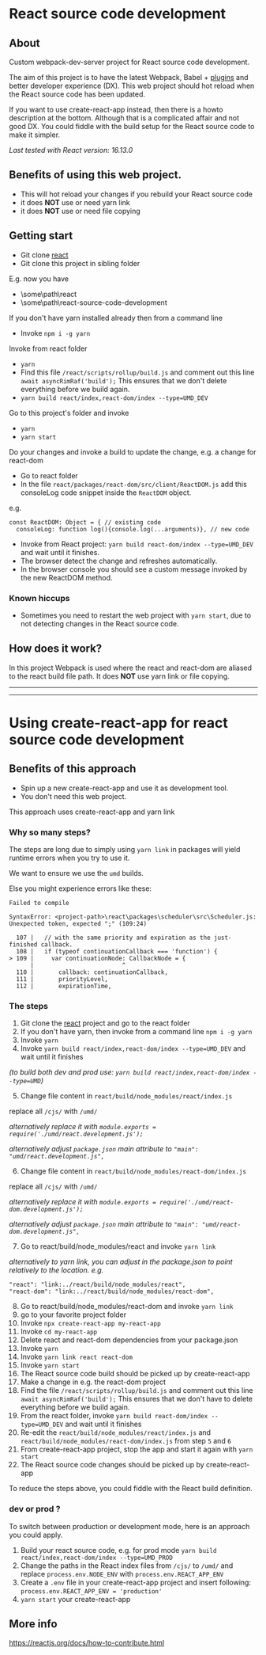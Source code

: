 # React source code development

## About

Custom webpack-dev-server project for React source code development.

The aim of this project is to have the latest Webpack, Babel + <a href="https://babeljs.io/docs/en/plugins" target="_blank">plugins</a> and better developer experience (DX). This web project should hot reload when the React source code has been updated.

If you want to use create-react-app instead, then there is a howto description at the bottom. Although that is a complicated affair and not good DX. You could fiddle with the build setup for the React source code to make it simpler.

_Last tested with React version: 16.13.0_

## Benefits of using this web project.

- This will hot reload your changes if you rebuild your React source code
- it does **NOT** use or need yarn link
- it does **NOT** use or need file copying

## Getting start

- Git clone <a href="https://github.com/facebook/react" target="_blank">react</a>
- Git clone this project in sibling folder

E.g. now you have

- \some\path\react
- \some\path\react-source-code-development

If you don't have yarn installed already then from a command line

- Invoke `npm i -g yarn`

Invoke from react folder

- `yarn`
- Find this file `/react/scripts/rollup/build.js` and comment out this line `await asyncRimRaf('build');` This ensures that we don't delete everything before we build again.
- `yarn build react/index,react-dom/index --type=UMD_DEV`

Go to this project's folder and invoke

- `yarn`
- `yarn start`

Do your changes and invoke a build to update the change, e.g. a change for react-dom

- Go to react folder
- In the file `react/packages/react-dom/src/client/ReactDOM.js` add this consoleLog code snippet inside the `ReactDOM` object.

e.g.

```
const ReactDOM: Object = { // existing code
  consoleLog: function log(){console.log(...arguments)}, // new code
```

- Invoke from React project: `yarn build react-dom/index --type=UMD_DEV` and wait until it finishes.
- The browser detect the change and refreshes automatically.
- In the browser console you should see a custom message invoked by the new ReactDOM method.

### Known hiccups

- Sometimes you need to restart the web project with `yarn start`, due to not detecting changes in the React source code.

## How does it work?

In this project Webpack is used where the react and react-dom are aliased to the react build file path.
It does **NOT** use yarn link or file copying.

---

---

# Using create-react-app for react source code development

## Benefits of this approach

- Spin up a new create-react-app and use it as development tool.
- You don't need this web project.

This approach uses create-react-app and yarn link

### Why so many steps?

The steps are long due to simply using `yarn link` in packages will yield runtime errors when you try to use it.

We want to ensure we use the `umd` builds.

Else you might experience errors like these:

```
Failed to compile

SyntaxError: <project-path>\react\packages\scheduler\src\Scheduler.js: Unexpected token, expected ";" (109:24)

  107 |   // with the same priority and expiration as the just-finished callback.
  108 |   if (typeof continuationCallback === 'function') {
> 109 |     var continuationNode: CallbackNode = {
      |                         ^
  110 |       callback: continuationCallback,
  111 |       priorityLevel,
  112 |       expirationTime,
```

### The steps

1. Git clone the <a href="https://github.com/facebook/react" target="_blank">react</a> project and go to the react folder
2. If you don't have yarn, then invoke from a command line `npm i -g yarn`
3. Invoke `yarn`
4. Invoke `yarn build react/index,react-dom/index --type=UMD_DEV` and wait until it finishes

_(to build both dev and prod use: `yarn build react/index,react-dom/index --type=UMD`)_

5. Change file content in `react/build/node_modules/react/index.js`

replace all `/cjs/` with `/umd/`

_alternatively replace it with `module.exports = require('./umd/react.development.js');`_

_alternatively adjust `package.json` main attribute to `"main": "umd/react.development.js",`_

6. Change file content in `react/build/node_modules/react-dom/index.js`

replace all `/cjs/` with `/umd/`

_alternatively replace it with `module.exports = require('./umd/react-dom.development.js');`_

_alternatively adjust `package.json` main attribute to `"main": "umd/react-dom.development.js",`_

7. Go to react/build/node_modules/react and invoke `yarn link`

_alternatively to yarn link, you can adjust in the package.json to point relatively to the location. e.g._

```
"react": "link:../react/build/node_modules/react",
"react-dom": "link:../react/build/node_modules/react-dom",
```

8. Go to react/build/node_modules/react-dom and invoke `yarn link`
9. go to your favorite project folder
10. Invoke `npx create-react-app my-react-app`
11. Invoke `cd my-react-app`
12. Delete react and react-dom dependencies from your package.json
13. Invoke `yarn`
14. Invoke `yarn link react react-dom`
15. Invoke `yarn start`
16. The React source code build should be picked up by create-react-app
17. Make a change in e.g. the react-dom project
18. Find the file `/react/scripts/rollup/build.js` and comment out this line `await asyncRimRaf('build');` This ensures that we don't have to delete everything before we build again.
19. From the react folder, invoke `yarn build react-dom/index --type=UMD_DEV` and wait until it finishes
20. Re-edit the `react/build/node_modules/react/index.js` and `react/build/node_modules/react-dom/index.js` from step `5` and `6`
21. From create-react-app project, stop the app and start it again with `yarn start`
22. The React source code changes should be picked up by create-react-app

To reduce the steps above, you could fiddle with the React build definition.

### dev or prod ?

To switch between production or development mode, here is an approach you could apply.

1. Build your react source code, e.g. for prod mode `yarn build react/index,react-dom/index --type=UMD_PROD`
2. Change the paths in the React index files from `/cjs/` to `/umd/` and replace `process.env.NODE_ENV` with `process.env.REACT_APP_ENV`
3. Create a `.env` file in your create-react-app project and insert following: `process.env.REACT_APP_ENV = 'production'`
4. `yarn start` your create-react-app

## More info

https://reactjs.org/docs/how-to-contribute.html
